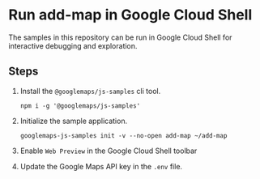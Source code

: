 # Run add-map in Google Cloud Shell

The samples in this repository can be run in Google Cloud Shell for interactive debugging and exploration.

## Steps

1. Install the `@googlemaps/js-samples` cli tool.

    ```
    npm i -g '@googlemaps/js-samples'
    ```
1. Initialize the sample application. 
    ```
    googlemaps-js-samples init -v --no-open add-map ~/add-map
    ```
1. Enable `Web Preview` in the Google Cloud Shell toolbar
1. Update the Google Maps API key in the `.env` file.
